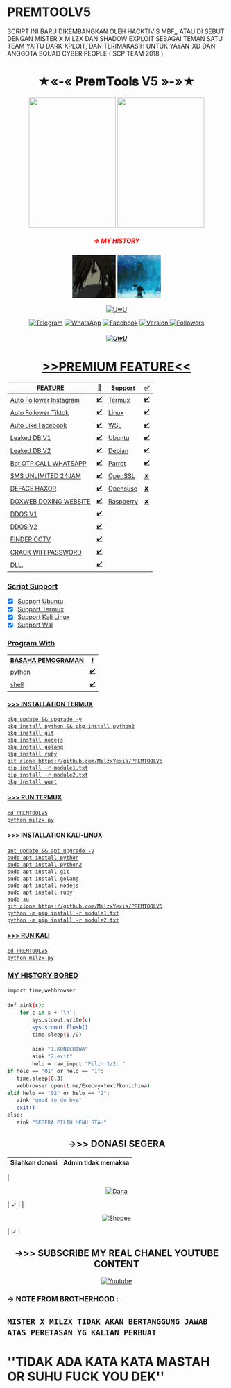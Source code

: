 # PREMTOOLV5
SCRIPT INI BARU DIKEMBANGKAN OLEH HACKTIVIS MBF,, ATAU DI SEBUT DENGAN MISTER X MILZX DAN SHADOW EXPLOIT SEBAGAI TEMAN SATU TEAM YAITU DARK-XPLOIT, DAN TERIMAKASIH UNTUK YAYAN-XD DAN ANGGOTA SQUAD CYBER PEOPLE ( SCP TEAM 2018 )

<h1 align="center">
  ★«-« 𝐏𝐫𝐞𝐦𝐓𝐨𝐨𝐥𝐬 V5 »-»★
</h1>
<p align="center">
  <img height="300px" width="200px" src="gambar/tampilan1.jpg">
  <img height="300px" width="200px" src="gambar/tampilan2.jpg">
</p>
<h5 align="center"><font color="RED">
  => MY HISTORY
</font>
</h5>
<p align="center">
<img height="100px" width="100px" src="gambar/hyakkimaru.gif">
<img height="100px" width="100px" src="gambar/anime.gif">
</p>
<p align="center">
<a href="https://github.com/MrxMilzu"><img src="http://readme-typing-svg.herokuapp.com?color=E9967A&center=true&vCenter=true&multiline=false&lines=License+Buy+Sama+t.me/MrxMilzx" alt="UwU">
</p>
<p align="center">
<a href="https://t.me/MrxMilzx"><img title="Telegram" src="https://img.shields.io/badge/Telegram-blue?logo=Telegram&logoColor=blue&labelColor=white&style=flat-square"></a>
<a href="https://wa.me/6283185088407"><img title="WhatsApp" src="https://img.shields.io/badge/WhatsApp-green?logo=WhatsApp&logoColor=greed&labelColor=white&style=flat-square"></a>
<a href="NOT-FOUND-404"><img title="Facebook" src="https://img.shields.io/badge/Facebook-blue?logo=Facebook&logoColor=blue&labelColor=white&style=flat-square"></a>
<a href="https://deno.land" target="_blank">
<img src="https://img.shields.io/badge/Version-5.0-7DCDE3?style=for-the-badge" alt="Version">
<a href="https://github.com/MrxMilzu?tab=followers"><img title="Followers" src="https://img.shields.io/github/followers/MrxMilzu?logo=Github&color=green&style=flat-square"></a>
</p>
<h5 align="center">
<a href="https://github.com/MrxMilzu"><img src="http://readme-typing-svg.herokuapp.com?color=E9967A&center=true&vCenter=true&multiline=false&lines=Script+Lagi-Masa-Perkembangan -_" alt="UwU">
</h5>

<h1 align="center"> >>PREMIUM FEATURE<< </h1>

| FEATURE |🌱| Support |✅|
| ------------- | ------------- | ------------- | ------------- |
| Auto Follower Instagram |✔️| Termux |✔️|
| Auto Follower Tiktok  |✔️| Linux |✔️|
| Auto Like Facebook  |✔️| WSL |✔️|
| Leaked DB V1  |✔️| Ubuntu |✔️|
| Leaked DB V2  |✔️| Debian |✔️|
| Bot OTP CALL WHATSAPP  |✔️| Parrot |✔️|
| SMS UNLIMITED 24JAM  |✔️| OpenSSL |✘|
| DEFACE HAXOR |✔️| Opensuse |✘|
| DOXWEB DOXING WEBSITE  |✔️| Raspberry |✘|
| DDOS V1 |✔️|
| DDOS V2  |✔️|
| FINDER CCTV  |✔️|
| CRACK WIFI PASSWORD  |✔️|
| DLL.  |✔️|
### Script Support
- [x] Support Ubuntu
- [x] Support Termux
- [x] Support Kali Linux
- [x] Support Wsl
### Program With
| BASAHA PEMOGRAMAN  |!|
| ------------- | ------------- |
| python  |✔️|
| shell  |✔️|
#### >>> INSTALLATION TERMUX
```
pkg update && upgrade -y
pkg install python && pkg install python2
pkg install git
pkg install nodejs
pkg install golang
pkg install ruby
git clone https://github.com/MilzxYexia/PREMTOOLV5
pip install -r module1.txt
pip install -r module2.txt
pkg install wget

```
#### >>> RUN TERMUX
```
cd PREMTOOLV5
python milzx.py
```

#### >>> INSTALLATION KALI-LINUX
```
apt update && apt upgrade -y
sudo apt install python
sudo apt install python2
sudo apt install git
sudo apt install golang
sudo apt install nodejs
sudo apt install ruby
sudo su
git clone https://github.com/MilzxYexia/PREMTOOLV5
python -m pip install -r module1.txt
python -m pip install -r module2.txt
```
#### >>> RUN KALI
```
cd PREMTOOLV5
python milzx.py
```
### MY HISTORY BORED

```bash
import time,webbrowser

def aink(s):
    for c in s + '\n':
        sys.stdout.write(c)
        sys.stdout.flush()
        time.sleep(1./9)

        aink "1.KONICHIWA"
        aink "2.exit"
        helo = raw_input "Pilih 1/2: "
if helo == "01" or helo == "1":
   time.sleep(0.3)
   webbrowser.open(t.me/Execvy=text?konichiwa)
elif helo == "02" or helo == "2":
   aink "good to do bye"
   exit()
else:
   aink "SEGERA PILIH MENU STAH"
```
<h2 align="center" >->>> DONASI SEGERA </h2>

| Silahkan donasi | Admin tidak memaksa |
| ------------- | ------------- |
|
<p align="center">
<a href="https://link.dana.id/qr/3u8s8cbp"><img title="Dana" src="https://img.shields.io/badge/Dana-Blue?logo=Devpost&logoColor=Red&labelColor=Blue&style=for-the-badge"></a>
</p>| ✓ |
|
<p align="center">
<a href="https://shp.ee/a8kx89x?smtt=0.0.9"><img title="Shopee" src="https://img.shields.io/badge/Shopee-Orange?logo=Shopee&logoColor=Black&labelColor=white&style=for-the-badge"></a>
</p>| ✓ |
<h2 align="center">->>> SUBSCRIBE MY REAL CHANEL YOUTUBE CONTENT</h2>
<p align="center">
<a href="https://youtube.com/channel/@milzu-6319"><img title="Youtube" src="https://img.shields.io/badge/YouTube-SUBSCRIBE-red?logo=YouTube&logoColor=White&labelColor=Green&style=for-the-badge"></a></p>

<h3>-> NOTE FROM BROTHERHOOD :</h3>

## ``MISTER X MILZX TIDAK AKAN BERTANGGUNG JAWAB ATAS PERETASAN YG KALIAN PERBUAT``

# ''TIDAK ADA KATA KATA MASTAH OR SUHU FUCK YOU DEK''

